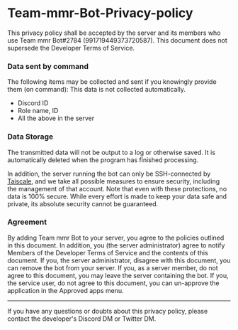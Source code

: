 # Team-mmr-Bot-Privacy-policy

This privacy policy shall be accepted by the server and its members who use Team mmr Bot#2784 (991719449373720587). This document does not supersede the Developer Terms of Service.

### Data sent by command

The following items may be collected and sent if you knowingly provide them (on command): This data is not collected automatically.
* Discord ID
* Role name, ID
* All the above in the server

### Data Storage

The transmitted data will not be output to a log or otherwise saved. It is automatically deleted when the program has finished processing.

In addition, the server running the bot can only be SSH-connected by [Taiscale](https://tailscale.com/), and we take all possible measures to ensure security, including the management of that account. Note that even with these protections, no data is 100% secure. While every effort is made to keep your data safe and private, its absolute security cannot be guaranteed.

### Agreement

By adding Team mmr Bot to your server, you agree to the policies outlined in this document. In addition, you (the server administrator) agree to notify Members of the Developer Terms of Service and the contents of this document. If you, the server administrator, disagree with this document, you can remove the bot from your server. If you, as a server member, do not agree to this document, you may leave the server containing the bot. If you, the service user, do not agree to this document, you can un-approve the application in the Approved apps menu.

***
If you have any questions or doubts about this privacy policy, please contact the developer's Discord DM or Twitter DM.
